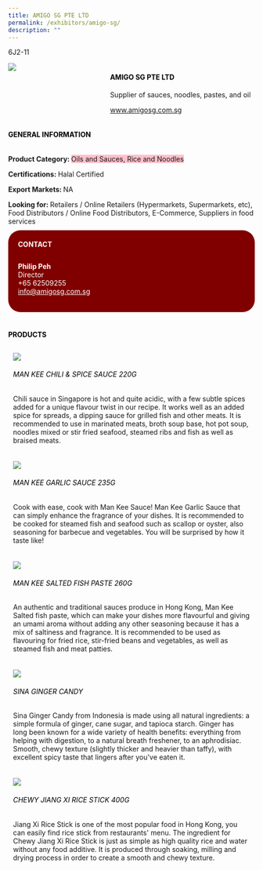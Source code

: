 ```yaml
---
title: AMIGO SG PTE LTD
permalink: /exhibitors/amigo-sg/
description: ""
---
```

<head>
	<div class="flex-paragraph">
		<!--hi there! this is a comment and will provide you with instructional guides-->
		<!--insert booth number here!-->
		<p style="text-transform: uppercase">6J2-11</p></div>
			<div class="flex-container" style="display: flex; flex-wrap: wrap;">
				<!--insert DOWNLOAD link of company logo between the " marks!-->
			<div class="card sgds" style="flex: 1 1 40%; display: block;"><img src="https://drive.google.com/u/0/uc?id=1t9-gVW49k_yv7ve1gar0WinxUz8weol8&export=download"></div>
	<div class="card-sgds" style="flex: 1 1 58%; display: block; margin-left: 3px">
		<h4 style="text-transform: uppercase; color: black;"><!--insert the exhibitor's name between the <b> tags here--><b>Amigo SG Pte Ltd</b></h4><!--insert the exhibitor's description between the <p> tags here-->
		<p>Supplier of sauces, noodles, pastes, and oil</p>
		<!--insert the exhibitor's website link, making sure there is "https:// www." present please. make sure the entire https link goes in between the " marks-->
		<p><a href="https://www.amigosg.com.sg/" target="_blank"><!--insert the www website link here (no need for https)-->www.amigosg.com.sg</a></p>
	</div>
</div>
</head>

<body>
	<h4 style="text-transform: uppercase; color: black;"><b>General Information</b></h4>
		<div class="flex-container" style="display: flex; flex-wrap: wrap;">
			<div class="card sgds" style="flex: 1 1 65%; display: block; align-self: stretch">
			<div class="flex-paragraph">
			<p><b>Product Category: </b><span style=" background-color: pink; border-radius: 10 px;"><!--insert the exhibitor's pdt cat between the <p> tags here-->Oils and Sauces, Rice and Noodles</span></p> 
				<p><b>Certifications: </b><!--insert all the exhibitor's certifications between the </b> and </p> here--> Halal Certified</p>
			<p><b>Export Markets: </b><!--insert all the exhibitor's export markets between the </b> and </p> here-->NA</p>
			<p style="margin-bottom: 10px;"><b>Looking for: </b><!--insert all the exhibitor's potential business partners between the </b> and </p> here-->Retailers / Online Retailers (Hypermarkets, Supermarkets, etc), Food Distributors / Online Food Distributors, E-Commerce, Suppliers in food services</p>
			</div>
		</div>
		<div class="card sgds" style="flex: 1 1 35%; padding: 10px; display: block; background-color: maroon; border-radius: 25px; align-self: center;">
		<h4 style="color: white; margin-top: 10px; margin-left: 10px;">CONTACT</h4>
		<div class="flex-paragraph">
			<!--replace with exhibitor's: -->
			<p style="padding: 10px; color: white;"><b><!-- POC name-->Philip Peh</b><br><!-- designation-->Director<br><!--contact number-->+65 62509255<br><!-- for linking purposes, insert their email after "mailto:"...--><a href="mailto:info@amigosg.com.sg" style="color: white;"><!--...and also include the display email before </a> here-->info@amigosg.com.sg</a></p>
		</div>
			</div>
		</div>
	<br>
		<h4 style="text-transform: uppercase; color: black;"><b>products</b></h4>
<div style="display: flex; flex-wrap: wrap;">
  <div class="card sgds" style="flex: 1 1 47%; margin: 10px; display: block;"><!--insert the exhibitor's DOWNLOAD image for product between the " marks here-->
	<div class="flex-image" style="display: block;"><img src="https://drive.google.com/u/0/uc?id=12IwHCej7x2DlsHie4ia55OE2mamMrAE_&export=download"></div>
	<div class="flex-paragraph">
		<h6 style="text-transform: uppercase; color: black;"><!--insert product name before </h6> and product description after <p>-->Man Kee Chili & Spice Sauce 220g</h6>
		<p>Chili sauce in Singapore is hot and quite acidic, with a few subtle spices added for a unique flavour twist in our recipe. It works well as an added spice for spreads, a dipping sauce for grilled fish and other meats. It is recommended to use in marinated meats, broth soup base, hot pot soup, noodles mixed or stir fried seafood, steamed ribs and fish as well as braised meats.</p></div>
	</div>
		<div class="card sgds" style="flex: 1 1 47%; margin: 10px; display: block;">
		<div class="flex-image" style="display: block;"><img src="https://drive.google.com/u/0/uc?id=1tHV3nfbQgR-uSpzzhO3TYaAotqieAVwR&export=download"></div>
	<div class="flex-paragraph">
		<h6 style="text-transform: uppercase; color: black;">Man Kee Garlic Sauce 235g</h6>
		<p>Cook with ease, cook with Man Kee Sauce! Man Kee Garlic Sauce that can simply enhance the fragrance of your dishes. It is recommended to be cooked for steamed fish and seafood such as scallop or oyster, also seasoning for barbecue and vegetables. You will be surprised by how it taste like!</p></div>
	</div>
		<div class="card sgds" style="flex: 1 1 47%; margin: 10px; display: block;">
		<div class="flex-image" style="display: block;"><img src="https://drive.google.com/u/0/uc?id=1CQfdfnGNKWxDfv_7N2nbwsiSyz-M51Jg&export=download"></div>
	<div class="flex-paragraph">
		<h6 style="text-transform: uppercase; color: black;">Man Kee Salted Fish Paste 260g</h6>
		<p>An authentic and traditional sauces produce in Hong Kong, Man Kee Salted fish paste, which can make your dishes more flavourful and giving an umami aroma without adding any other seasoning because it has a mix of saltiness and fragrance. It is recommended to be used as flavouring for fried rice, stir-fried beans and vegetables, as well as steamed fish and meat patties.</p></div>
		</div>
		<div class="card sgds" style="flex: 1 1 47%; margin: 10px; display: block;">
		<div class="flex-image" style="display: block;"><img src="https://drive.google.com/u/0/uc?id=13Z8mQ4hYLBBF_KC78RSlAgJmO1Qwraxz&export=download"></div>
	<div class="flex-paragraph">
		<h6 style="text-transform: uppercase; color: black;">Sina Ginger Candy</h6>
		<p>Sina Ginger Candy from Indonesia is made using all natural ingredients: a simple formula of ginger, cane sugar, and tapioca starch. Ginger has long been known for a wide variety of health benefits: everything from helping with digestion, to a natural breath freshener, to an aphrodisiac. Smooth, chewy texture (slightly thicker and heavier than taffy), with excellent spicy taste that lingers after you've eaten it.</p></div>
	</div>
		<div class="card sgds" style="flex: 1 1 47%; margin: 10px; display: block;">
		<div class="flex-image" style="display: block;"><img src="https://drive.google.com/u/0/uc?id=1xHlT35_56pWMqtn4xnMDaKPOzweqmZyQ&export=downloadd"></div>
	<div class="flex-paragraph">
		<h6 style="text-transform: uppercase; color: black;">Chewy Jiang Xi Rice Stick 400g</h6>
		<p>Jiang Xi Rice Stick is one of the most popular food in Hong Kong, you can easily find rice stick from restaurants' menu. The ingredient for Chewy Jiang Xi Rice Stick is just as simple as high quality rice and water without any food additive. It is produced through soaking, milling and drying process in order to create a smooth and chewy texture.</p></div>
	</div>
	<!--don't delete these 2 tags. double check how the layout looks on the right too and lemme know if there are any problems! thank u so much for ur hardwork!-->
	</div>
</body>